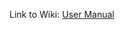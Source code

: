 Link to Wiki: [User Manual](https://github.com/WAntonia/TINF18C_Team_3_DD2AML-Converter/wiki/User-Manual)
